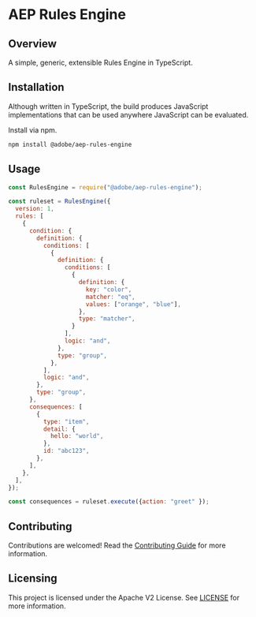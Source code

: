 # AEP Rules Engine

## Overview
A simple, generic, extensible Rules Engine in TypeScript.

## Installation

Although written in TypeScript, the build produces JavaScript implementations that can be used anywhere JavaScript can be evaluated.

Install via npm.

```bash
npm install @adobe/aep-rules-engine
```

## Usage

```javascript
const RulesEngine = require("@adobe/aep-rules-engine");

const ruleset = RulesEngine({
  version: 1,
  rules: [
    {
      condition: {
        definition: {
          conditions: [
            {
              definition: {
                conditions: [
                  {
                    definition: {
                      key: "color",
                      matcher: "eq",
                      values: ["orange", "blue"],
                    },
                    type: "matcher",
                  }
                ],
                logic: "and",
              },
              type: "group",
            },
          ],
          logic: "and",
        },
        type: "group",
      },
      consequences: [
        {
          type: "item",
          detail: {
            hello: "world",
          },
          id: "abc123",
        },
      ],
    },
  ],
});

const consequences = ruleset.execute({action: "greet" });
```

## Contributing

Contributions are welcomed! Read the [Contributing Guide](./.github/CONTRIBUTING.md) for more information.

## Licensing

This project is licensed under the Apache V2 License. See [LICENSE](LICENSE) for more information.
